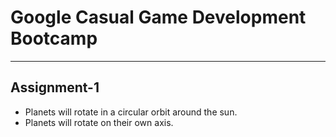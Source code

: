 # Google Casual Game Development Bootcamp
---
## Assignment-1

- Planets will rotate in a circular orbit around the sun.
- Planets will rotate on their own axis.

